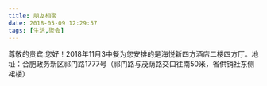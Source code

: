 ```yaml
---
title: 朋友相聚
date: 2018-05-09 12:29:57
tags: [生活,聚会]
---
```


尊敬的贵宾:您好！2018年11月3中餐为您安排的是海悦新四方酒店二楼四方厅。地址：合肥政务新区祁门路1777号（祁门路与茂荫路交口往南50米，省供销社东侧裙楼）
